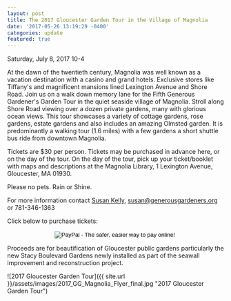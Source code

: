 ```yaml
---
layout: post
title: The 2017 Gloucester Garden Tour in the Village of Magnolia
date: '2017-05-26 13:19:29 -0400'
categories: update
featured: true
---
```


Saturday, July 8, 2017 10-4

At the dawn of the twentieth century, Magnolia was well known as a vacation destination with a casino and grand hotels. Exclusive stores like Tiffany's and magnificent mansions lined Lexington Avenue and Shore Road. Join us on a walk down memory lane for the Fifth Generous Gardener's Garden Tour in the quiet seaside village of Magnolia. Stroll along Shore Road viewing over a dozen private gardens, many with glorious ocean views. This tour showcases a variety of cottage gardens, rose gardens, estate gardens and also includes an amazing Olmsted garden. It is predominantly a walking tour (1.6 miles) with a few gardens a short shuttle bus ride from downtown Magnolia.

Tickets are $30 per person. Tickets may be purchased in advance here, or on the day of the tour. On the day of the tour, pick up your ticket/booklet with maps and descriptions at the Magnolia Library, 1 Lexington Avenue, Gloucester, MA 01930.

Please no pets. Rain or Shine.

For more information contact [Susan Kelly](susan@generousgardeners.org), [susan@generousgardeners.org](mailto:susan@generousgardeners.org) or 781-346-1363

Click below to purchase tickets:

<center>
<form action="https://www.paypal.com/cgi-bin/webscr" method="post" target="_top">
<input type="hidden" name="cmd" value="_s-xclick">
<input type="hidden" name="hosted_button_id" value="SRV4PVL5EUWYJ">
<input type="image" src="https://www.paypalobjects.com/en_US/i/btn/btn_buynowCC_LG.gif" border="0" name="submit" alt="PayPal - The safer, easier way to pay online!">
<img alt="" border="0" src="https://www.paypalobjects.com/en_US/i/scr/pixel.gif" width="1" height="1">
</form>
</center>


Proceeds are for beautification of Gloucester public gardens particularly the new Stacy Boulevard Gardens newly installed as part of the seawall improvement and reconstruction project.

![2017 Gloucester Garden Tour]({{ site.url }}/assets/images/2017_GG_Magnolia_Flyer_final.jpg "2017 Gloucester Garden Tour")
